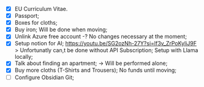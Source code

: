 - [x] EU Curriculum Vitae.
- [x] Passport;
- [x] Boxes for cloths;
- [x] Buy iron; Will be done when moving; 
- [x] Unlink Azure free account -? No changes necessary at the moment;
- [x] Setup notion for AI; https://youtu.be/SG2ozNh-27Y?si=lf3v_ZrPoKyliJ9F > Unfortunatly can,t be done without API Subscription; Setup with Llama locally;
- [x] Talk about finding an apartment; -> Will be performed alone;
- [x] Buy more cloths (T-Shirts and Trousers); No funds until moving;
- [ ] Configure Obsidian Git;